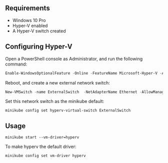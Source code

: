 ## Requirements

* Windows 10 Pro 
* Hyper-V enabled
* A Hyper-V switch created

## Configuring Hyper-V

Open a PowerShell console as Administrator, and run the following command:

```powershell
Enable-WindowsOptionalFeature -Online -FeatureName Microsoft-Hyper-V -All
```

Reboot, and create a new external network switch:

```powershell
New-VMSwitch -name ExternalSwitch  -NetAdapterName Ethernet -AllowManagementOS $true 
```

Set this network switch as the minikube default:

```shell
minikube config set hyperv-virtual-switch ExternalSwitch
```

## Usage

```shell
minikube start --vm-driver=hyperv 
```
To make hyperv the default driver:

```shell
minikube config set vm-driver hyperv
```
